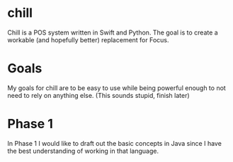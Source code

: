 # chill
Chill is a POS system written in Swift and Python. The goal is to create a workable (and hopefully better) replacement for Focus.


# Goals
My goals for chill are to be easy to use while being powerful enough to not need to rely on anything else. (This sounds stupid, finish later)

# Phase 1
In Phase 1 I would like to draft out the basic concepts in Java since I have the best understanding of working in that language.
